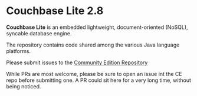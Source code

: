 
# Couchbase Lite 2.8

**Couchbase Lite** is an embedded lightweight, document-oriented (NoSQL), syncable database engine.

The repository contains code shared among the various Java language platforms.

Please submit issues to the [Community Edition Repository](https://github.com/couchbase/couchbase-lite-java-ce-root)

While PRs are most welcome, please be sure to open an issue int the CE repo before submitting one.  A PR
could sit here for a very long time, without being noticed.

